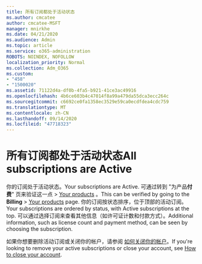 ```yaml
---
title: 所有订阅都处于活动状态
ms.author: cmcatee
author: cmcatee-MSFT
manager: mnirkhe
ms.date: 04/21/2020
ms.audience: Admin
ms.topic: article
ms.service: o365-administration
ROBOTS: NOINDEX, NOFOLLOW
localization_priority: Normal
ms.collection: Adm_O365
ms.custom:
- "458"
- "1500020"
ms.assetid: 71122d4a-df0b-4fa5-b921-41ce3ac49916
ms.openlocfilehash: 4b6ce603b4c47014f8a99a479da55dca3ecc264c
ms.sourcegitcommit: c6692ce0fa1358ec3529e59ca0ecdfdea4cdc759
ms.translationtype: MT
ms.contentlocale: zh-CN
ms.lasthandoff: 09/14/2020
ms.locfileid: "47718323"
---
```

# <a name="all-subscriptions-are-active"></a><span data-ttu-id="4d9e3-102">所有订阅都处于活动状态</span><span class="sxs-lookup"><span data-stu-id="4d9e3-102">All subscriptions are Active</span></span>

<span data-ttu-id="4d9e3-103">你的订阅处于活动状态。</span><span class="sxs-lookup"><span data-stu-id="4d9e3-103">Your subscriptions are Active.</span></span> <span data-ttu-id="4d9e3-104">可通过转到 "为产品**付费**" 页来验证这一点 \> [Your products](https://go.microsoft.com/fwlink/p/?linkid=842054) 。</span><span class="sxs-lookup"><span data-stu-id="4d9e3-104">This can be verified by going to the **Billing** \> [Your products](https://go.microsoft.com/fwlink/p/?linkid=842054) page.</span></span> <span data-ttu-id="4d9e3-105">你的订阅按状态排序，位于顶部的活动订阅。</span><span class="sxs-lookup"><span data-stu-id="4d9e3-105">Your subscriptions are ordered by status, with Active subscriptions at the top.</span></span> <span data-ttu-id="4d9e3-106">可以通过选择订阅来查看其他信息（如许可证计数和付款方式）。</span><span class="sxs-lookup"><span data-stu-id="4d9e3-106">Additional information, such as license count and payment method, can be seen by choosing the subscription.</span></span>
  
<span data-ttu-id="4d9e3-107">如果你想要删除活动订阅或关闭你的帐户，请参阅 [如何关闭你的帐户](https://docs.microsoft.com/microsoft-365/commerce/close-your-account?view=o365-worldwide)。</span><span class="sxs-lookup"><span data-stu-id="4d9e3-107">If you're looking to remove your active subscriptions or close your account, see [How to close your account](https://docs.microsoft.com/microsoft-365/commerce/close-your-account?view=o365-worldwide).</span></span>
